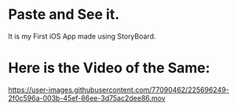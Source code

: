 # Paste and See it.
It is my First iOS App made using StoryBoard.

# Here is the Video of the Same:
https://user-images.githubusercontent.com/77090462/225696249-2f0c596a-003b-45ef-86ee-3d75ac2dee86.mov
